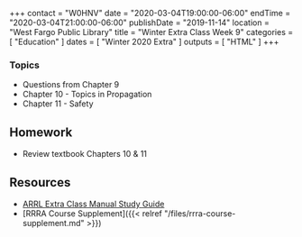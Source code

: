 +++
contact = "W0HNV"
date = "2020-03-04T19:00:00-06:00"
endTime = "2020-03-04T21:00:00-06:00"
publishDate = "2019-11-14"
location = "West Fargo Public Library"
title = "Winter Extra Class Week 9"
categories = [ "Education" ]
dates = [ "Winter 2020 Extra" ]
outputs = [ "HTML" ]
+++

### Topics

* Questions from Chapter 9
* Chapter 10 - Topics in Propagation
* Chapter 11 - Safety

## Homework

* Review textbook Chapters 10 & 11

## Resources

* [ARRL Extra Class Manual Study Guide](http://www.arrl.org/files/file/Extra%20Class%20License%20Manual/ECLM%2011th%20edition/ECLM%202016%20Studyguide.pdf)
* [RRRA Course Supplement]({{< relref "/files/rrra-course-supplement.md" >}})
